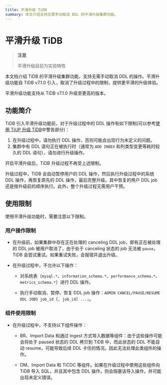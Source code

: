 ```yaml
---
title: 平滑升级 TiDB
summary: 本文介绍支持无需手动取消 DDL 的平滑升级集群功能。
---
```


# 平滑升级 TiDB

> **注意**
>
> 平滑升级目前为实验特性

本文档介绍 TiDB 的平滑升级集群功能，支持无需手动取消 DDL 的操作。平滑升级功能自 TiDB v7.1.0 引入，取消了升级过程中的限制，提供更平滑的升级体验。

平滑升级功能支持从 TiDB v7.1.0 升级至更高的版本。

## 功能简介

TiDB 引入平滑升级功能前，对于升级过程中的 DDL 操作有如下限制(可以参考[使用 TiUP 升级 TiDB](/upgrade-tidb-using-tiup.md#使用-tiup-升级-tidb)中警告部分)：

1. 在升级过程中，请勿执行 DDL 操作，否则可能会出现行为未定义的问题。
2. 集群中有 DDL 语句正在被执行时（通常为 `ADD INDEX` 和列类型变更等耗时较久的 DDL 语句），请勿进行升级操作。

开启平滑升级后，TiDB 升级过程不再受上述限制。

升级过程中，TiDB 会自动暂停用户的 DDL 操作，然后执行升级过程中的系统 DDL 操作，再恢复原先的 DDL 操作，最后完整升级。其中恢复的用户 DDL job 还是按升级前的顺序执行。此外，整个升级过程无需用户干预。

## 使用限制

使用平滑升级功能时，需要注意以下限制。

### 用户操作限制

* 在升级前，如果集群中存在正在处理的 canceling DDL job，即有正在被处理的 DDL job 被用户取消了，由于处于 canceling 状态的 job 无法被 `pause`，TiDB 会尝试重试。如果重试失败，会报错并退出升级。

* 在升级过程中，不允许以下操作：

  * 对系统表（`mysql.*`、`information_schema.*`、`performance_schema.*`、`metrics_schema.*`）进行 DDL 操作。

  * 执行手动取消、暂停、恢复 DDL job 操作：`ADMIN CANCEL/PAUSE/RESUME DDL JOBS job_id [, job_id] ...;`。

### 组件使用限制

* 在升级过程中，不支持以下组件操作：

  * BR、Import Data 和通过 ingest 方式导入数据等组件：由于这些操作可能会将处于 paused 状态的 DDL 拷贝到 TiDB 中，而此状态的 DDL 不能自动 resume，可能导致后续 DDL 卡住的情况。因此无法处理此类组件的操作。

  * DM、Import Data 和 TiCDC 等组件。如果在升级过程中使用这些组件向 TiDB 导入 SQL，并且其中包含 DDL 操作，则会阻塞该导入操作，并可能出现未定义错误。
